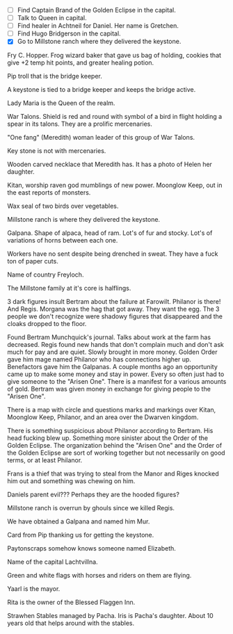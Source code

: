 - [ ] Find Captain Brand of the Golden Eclipse in the capital.
- [ ] Talk to Queen in capital.
- [ ] Find healer in Achtneil for Daniel. Her name is Gretchen.
- [ ] Find Hugo Bridgerson in the capital.
- [x] Go to Millstone ranch where they delivered the keystone.

Fry C. Hopper. Frog wizard baker that gave us bag of holding, cookies that give +2 temp hit points, and greater healing potion.

Pip troll that is the bridge keeper.

A keystone is tied to a bridge keeper and keeps the bridge active.

Lady Maria is the Queen of the realm.

War Talons. Shield is red and round with symbol of a bird in flight holding a spear in its talons. They are a prolific mercenaries.

"One fang" (Meredith) woman leader of this group of War Talons.

Key stone is not with mercenaries.

Wooden carved necklace that Meredith has. It has a photo of Helen her daughter.

Kitan, worship raven god mumblings of new power.
Moonglow Keep, out in the east reports of monsters.

Wax seal of two birds over vegetables.

Millstone ranch is where they delivered the keystone.

Galpana. Shape of alpaca, head of ram. Lot's of fur and stocky. Lot's of variations of horns between each one.

Workers have no sent despite being drenched in sweat. They have a fuck ton of paper cuts.

Name of country Freyloch.

The Millstone family at it's core is halflings.

3 dark figures insult Bertram about the failure at Farowilt. Philanor is there! And Regis. Morgana was the hag that got away. They want the egg. The 3 people we don't recognize were shadowy figures that disappeared and the cloaks dropped to the floor.

Found Bertram Munchquick's journal. Talks about work at the farm has decreased. Regis found new hands that don't complain much and don't ask much for pay and are quiet. Slowly brought in more money. Golden Order gave him mage named Philanor who has connections higher up. Benefactors gave him the Galpanas. A couple months ago an opportunity came up to make some money and stay in power. Every so often just had to give someone to the "Arisen One". There is a manifest for a various amounts of gold. Bertram was given money in exchange for giving people to the "Arisen One".

There is a map with circle and questions marks and markings over Kitan, Moonglow Keep, Philanor, and an area over the Dwarven kingdom.

There is something suspicious about Philanor according to Bertram. His head fucking blew up. Something more sinister about the Order of the Golden Eclipse. The organization behind the "Arisen One" and the Order of the Golden Eclipse are sort of working together but not necessarily on good terms, or at least Philanor.

Frans is a thief that was trying to steal from the Manor and Riges knocked him out and something was chewing on him.

Daniels parent evil??? Perhaps they are the hooded figures?

Millstone ranch is overrun by ghouls since we killed Regis.

We have obtained a Galpana and named him Mur.

Card from Pip thanking us for getting the keystone.

Paytonscraps somehow knows someone named Elizabeth.

Name of the capital Lachtvillna.

Green and white flags with horses and riders on them are flying.

Yaarl is the mayor.

Rita is the owner of the Blessed Flaggen Inn.

Strawhen Stables managed by Pacha. Iris is Pacha's daughter. About 10 years old that helps around with the stables.